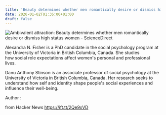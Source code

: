 ```yaml
---
title: 'Beauty determines whether men romantically desire or dismiss high status women'
date: 2020-01-02T01:36:00+01:00
draft: false
---
```


![](https://ars.els-cdn.com/content/image/1-s2.0-S0191886919X00148-cov150h.gif "Ambivalent attraction: Beauty determines whether men romantically desire or dismiss high status women - ScienceDirect")  

Alexandra N. Fisher is a PhD candidate in the social psychology program at the University of Victoria in British Columbia, Canada. She studies how social role expectations affect women's personal and professional lives.

Danu Anthony Stinson is an associate professor of social psychology at the University of Victoria in British Columbia, Canada. Her research seeks to understand how self and identity shape people's social experiences and influence their well-being.

  
Author :

  
  
from Hacker News https://ift.tt/2Qe9xVD
